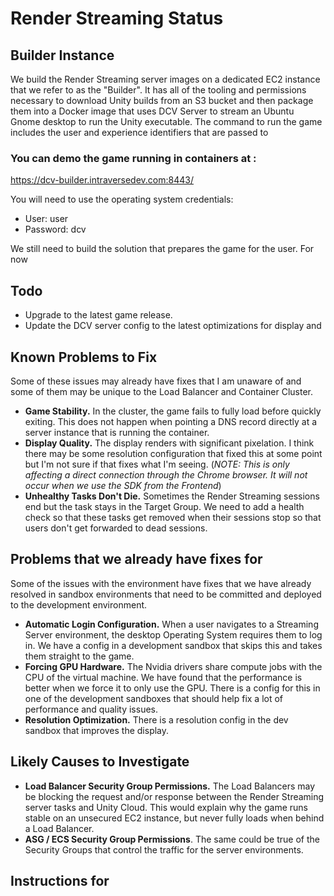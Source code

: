# Render Streaming Status


## Builder Instance
We build the Render Streaming server images on a dedicated EC2 instance that we refer to as the "Builder". It has all of the tooling and permissions necessary to download Unity builds from an S3 bucket and then package them into a Docker image that uses DCV Server to stream an Ubuntu Gnome desktop to run the Unity executable. The command to run the game includes the user and experience identifiers that are passed to 

### You can demo the game running in containers at :
https://dcv-builder.intraversedev.com:8443/

You will need to use the operating system credentials:
- User: user
- Password: dcv

We still need to build the solution that prepares the game for the user. For now


## Todo
- Upgrade to the latest game release.
- Update the DCV server config to the latest optimizations for display and 

## Known Problems to Fix
Some of these issues may already have fixes that I am unaware of and some of them may be unique to the Load Balancer and Container Cluster. 
- **Game Stability.** In the cluster, the game fails to fully load before quickly exiting. This does not happen when pointing a DNS record directly at a server instance that is running the container. 
- **Display Quality.** The display renders with significant pixelation. I think there may be some resolution configuration that fixed this at some point but I'm not sure if that fixes what I'm seeing. (*NOTE: This is only affecting a direct connection through the Chrome browser. It will not occur when we use the SDK from the Frontend*)
- **Unhealthy Tasks Don't Die.** Sometimes the Render Streaming sessions end but the task stays in the Target Group. We need to add a health check so that these tasks get removed when their sessions stop so that users don't get forwarded to dead sessions.

## Problems that we already have fixes for
Some of the issues with the environment have fixes that we have already resolved in sandbox environments that need to be committed and deployed to the development environment.
- **Automatic Login Configuration.** When a user navigates to a Streaming Server environment, the desktop Operating System requires them to log in. We have a config in a development sandbox that skips this and takes them straight to the game.
- **Forcing GPU Hardware.** The Nvidia drivers share compute jobs with the CPU of the virtual machine. We have found that the performance is better when we force it to only use the GPU. There is a config for this in one of the development sandboxes that should help fix a lot of performance and quality issues.
- **Resolution Optimization.** There is a resolution config in the dev sandbox that improves the display.


## Likely Causes to Investigate
- **Load Balancer Security Group Permissions.** The Load Balancers may be blocking the request and/or response between the Render Streaming server tasks and Unity Cloud. This would explain why the game runs stable on an unsecured EC2 instance, but never fully loads when behind a Load Balancer. 
- **ASG / ECS Security Group Permissions**. The same could be true of the Security Groups that control the traffic for the server environments. 

## Instructions for 